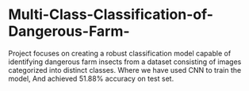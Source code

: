# Multi-Class-Classification-of-Dangerous-Farm-
Project focuses on creating a robust classification model capable of identifying dangerous farm insects from a dataset consisting of images categorized into distinct classes. Where we have used CNN to train the model, And achieved 51.88% accuracy on test set.
